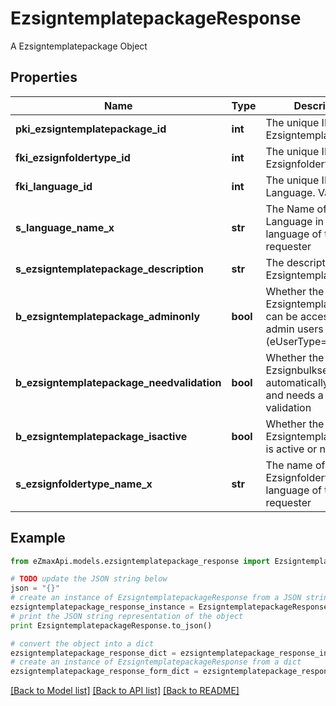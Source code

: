 # EzsigntemplatepackageResponse

A Ezsigntemplatepackage Object

## Properties

Name | Type | Description | Notes
------------ | ------------- | ------------- | -------------
**pki_ezsigntemplatepackage_id** | **int** | The unique ID of the Ezsigntemplatepackage | 
**fki_ezsignfoldertype_id** | **int** | The unique ID of the Ezsignfoldertype. | 
**fki_language_id** | **int** | The unique ID of the Language.  Valid values:  |Value|Description| |-|-| |1|French| |2|English| | 
**s_language_name_x** | **str** | The Name of the Language in the language of the requester | 
**s_ezsigntemplatepackage_description** | **str** | The description of the Ezsigntemplatepackage | 
**b_ezsigntemplatepackage_adminonly** | **bool** | Whether the Ezsigntemplatepackage can be accessed by admin users only (eUserType&#x3D;Normal) | 
**b_ezsigntemplatepackage_needvalidation** | **bool** | Whether the Ezsignbulksend was automatically modified and needs a manual validation | 
**b_ezsigntemplatepackage_isactive** | **bool** | Whether the Ezsigntemplatepackage is active or not | 
**s_ezsignfoldertype_name_x** | **str** | The name of the Ezsignfoldertype in the language of the requester | 

## Example

```python
from eZmaxApi.models.ezsigntemplatepackage_response import EzsigntemplatepackageResponse

# TODO update the JSON string below
json = "{}"
# create an instance of EzsigntemplatepackageResponse from a JSON string
ezsigntemplatepackage_response_instance = EzsigntemplatepackageResponse.from_json(json)
# print the JSON string representation of the object
print EzsigntemplatepackageResponse.to_json()

# convert the object into a dict
ezsigntemplatepackage_response_dict = ezsigntemplatepackage_response_instance.to_dict()
# create an instance of EzsigntemplatepackageResponse from a dict
ezsigntemplatepackage_response_form_dict = ezsigntemplatepackage_response.from_dict(ezsigntemplatepackage_response_dict)
```
[[Back to Model list]](../README.md#documentation-for-models) [[Back to API list]](../README.md#documentation-for-api-endpoints) [[Back to README]](../README.md)


